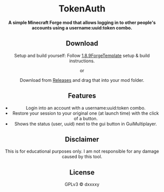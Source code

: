 <div align="center">

# TokenAuth
**A simple Minecraft Forge mod that allows logging in to other people's accounts using a username:uuid:token combo.**


## Download
Setup and build yourself: Follow [1.8.9ForgeTemplate](https://github.com/DxxxxY/1.8.9ForgeTemplate) setup & build instructions.

or

Download from [Releases](https://github.com/DxxxxY/TokenAuth/releases) and drag that into your mod folder.

## Features
- Login into an account with a username:uuid:token combo.
- Restore your session to your original one (at launch time) with the click of a button.
- Shows the status (user, uuid) next to the gui button in GuiMultiplayer.
    
## Disclaimer
This is for educational purposes only. I am not responsible for any damage caused by this tool.

## License
GPLv3 © dxxxxy
